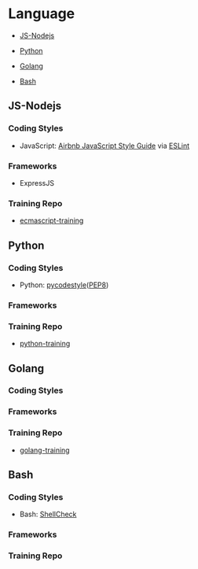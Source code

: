 # Language

- [JS-Nodejs](#js-nodejs)

- [Python](#python)

- [Golang](#golang)

- [Bash](#bash)

## JS-Nodejs

### Coding Styles

- JavaScript: [Airbnb JavaScript Style Guide](https://github.com/airbnb/javascript) via [ESLint](http://eslint.org/)

### Frameworks

- ExpressJS

### Training Repo

- [ecmascript-training](https://github.com/university-of-ant-solutions/ecmascript-training)

## Python

### Coding Styles

- Python: [pycodestyle](https://pypi.python.org/pypi/pycodestyle)([PEP8](https://www.python.org/dev/peps/pep-0008/))

### Frameworks

### Training Repo

- [python-training](https://github.com/university-of-ant-solutions/python-training)

## Golang

### Coding Styles

### Frameworks

### Training Repo

- [golang-training](https://github.com/university-of-ant-solutions/golang-training)

## Bash

### Coding Styles

- Bash: [ShellCheck](https://www.shellcheck.net/)

### Frameworks

### Training Repo

